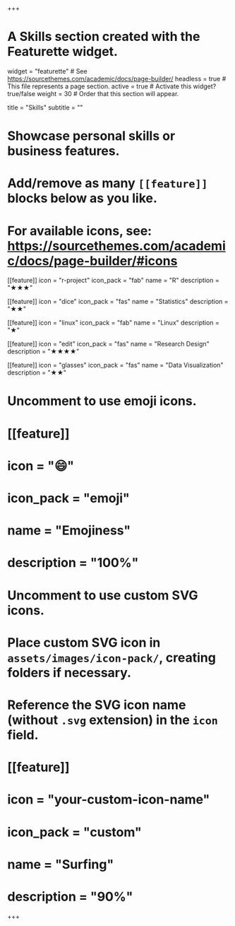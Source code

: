 +++
# A Skills section created with the Featurette widget.
widget = "featurette"  # See https://sourcethemes.com/academic/docs/page-builder/
headless = true  # This file represents a page section.
active = true  # Activate this widget? true/false
weight = 30  # Order that this section will appear.

title = "Skills"
subtitle = ""

# Showcase personal skills or business features.
# 
# Add/remove as many `[[feature]]` blocks below as you like.
# 
# For available icons, see: https://sourcethemes.com/academic/docs/page-builder/#icons

[[feature]]
  icon = "r-project"
  icon_pack = "fab"
  name = "R"
  description = "★★★"
  
[[feature]]
  icon = "dice"
  icon_pack = "fas"
  name = "Statistics"
  description = "★★"
 
 [[feature]]
  icon = "linux"
  icon_pack = "fab"
  name = "Linux"
  description = "★"
 
 [[feature]]
  icon = "edit"
  icon_pack = "fas"
  name = "Research Design"
  description = "★★★★"
  
   [[feature]]
  icon = "glasses"
  icon_pack = "fas"
  name = "Data Visualization"
  description = "★★"
 

# Uncomment to use emoji icons.
# [[feature]]
#  icon = ":smile:"
#  icon_pack = "emoji"
#  name = "Emojiness"
#  description = "100%"  

# Uncomment to use custom SVG icons.
# Place custom SVG icon in `assets/images/icon-pack/`, creating folders if necessary.
# Reference the SVG icon name (without `.svg` extension) in the `icon` field.
# [[feature]]
#  icon = "your-custom-icon-name"
#  icon_pack = "custom"
#  name = "Surfing"
#  description = "90%"

+++
